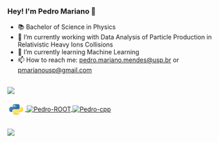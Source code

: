 ### Hey! I'm Pedro Mariano 👋

- 📚 Bachelor of Science in Physics
- 🔭 I’m currently working with Data Analysis of Particle Production in Relativistic Heavy Ions Collisions
- 🌱 I’m currently learning Machine Learning
- 📫 How to reach me: pedro.mariano.mendes@usp.br or pmarianousp@gmail.com

##

<div>
  <a href="https://github.com/pemariano">
<!--   <img height="180em" src="https://github-readme-stats.vercel.app/api?username=pemariano&show_icons=true&theme=dracula&include_all_commits=true&count_private=true"/> -->
  <img height="110em" src="https://github-readme-stats.vercel.app/api/top-langs/?username=pemariano&layout=compact&langs_count=7&theme=dracula"/>
</div>
  
<div style="display: inline_block"><br>
  <img align="center" alt="Pedro-Python" height="30" width="40" src="https://raw.githubusercontent.com/devicons/devicon/master/icons/python/python-original.svg">
  <img align="center" alt="Pedro-ROOT" height="30" width="30" src="https://avatars.githubusercontent.com/u/6450093?s=200&v=4">
  <img align="center" alt="Pedro-cpp" height="30" width="40" src="https://cdn.jsdelivr.net/gh/devicons/devicon/icons/c/c-original.svg">
</div>

##
<div>
  <a href="" target="_blank"><img src="http://ForTheBadge.com/images/badges/built-with-science.svg" target="_blank"></a>
</div>
  
<!--
**pemariano/pemariano** is a ✨ _special_ ✨ repository because its `README.md` (this file) appears on your GitHub profile.

Here are some ideas to get you started:

- 👯 I’m looking to collaborate on ...
- 🤔 I’m looking for help with ...
- 💬 Ask me about ...
- 😄 Pronouns: ...
- ⚡ Fun fact: ...
-->
